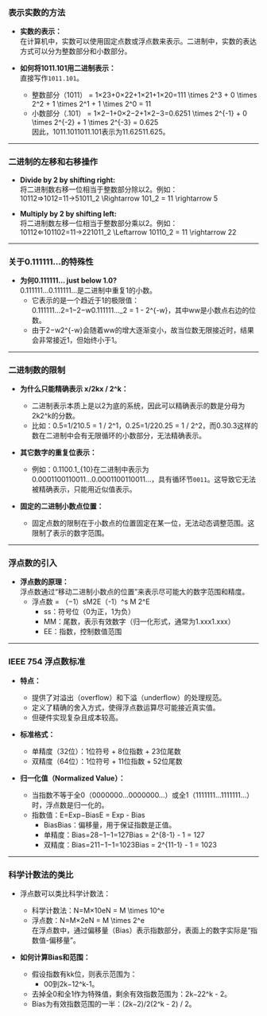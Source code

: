 ### **表示实数的方法**

- **实数的表示：**  
    在计算机中，实数可以使用固定点数或浮点数来表示。二进制中，实数的表达方式可以分为整数部分和小数部分。
    
- **如何将1011.101用二进制表示：**  
    直接写作`1011.101`。
    
    - 整数部分（1011） = 1×23+0×22+1×21+1×20=111 \times 2^3 + 0 \times 2^2 + 1 \times 2^1 + 1 \times 2^0 = 11
    - 小数部分（.101） = 1×2−1+0×2−2+1×2−3=0.6251 \times 2^{-1} + 0 \times 2^{-2} + 1 \times 2^{-3} = 0.625  
        因此，1011.1011011.101表示为11.62511.625。

---

### **二进制的左移和右移操作**

- **Divide by 2 by shifting right:**  
    将二进制数右移一位相当于整数部分除以2。例如：  
    10112⇒1012=11→51011_2 \Rightarrow 101_2 = 11 \rightarrow 5
    
- **Multiply by 2 by shifting left:**  
    将二进制数左移一位相当于整数部分乘以2。例如：  
    10112⇐101102=11→221011_2 \Leftarrow 10110_2 = 11 \rightarrow 22
    

---

### **关于0.111111...的特殊性**

- **为何0.111111... just below 1.0?**  
    0.111111...0.111111...是二进制中重复1的小数。
    - 它表示的是一个趋近于1的极限值：  
        0.111111...2=1−2−w0.111111..._2 = 1 - 2^{-w}，其中ww是小数点右边的位数。
    - 由于2−w2^{-w}会随着ww的增大逐渐变小，故当位数无限接近时，结果会非常接近1，但始终小于1。

---

### **二进制数的限制**

- **为什么只能精确表示 x/2kx / 2^k：**
    
    - 二进制表示本质上是以2为底的系统，因此可以精确表示的数是分母为2k2^k的分数。
    - 比如：0.5=1/210.5 = 1 / 2^1，0.25=1/220.25 = 1 / 2^2，而0.30.3这样的数在二进制中会有无限循环的小数部分，无法精确表示。
- **其它数字的重复位表示：**
    
    - 例如：0.1100.1_{10}在二进制中表示为0.0001100110011...0.0001100110011...，具有循环节`0011`。这导致它无法被精确表示，只能用近似值表示。
- **固定的二进制小数点位置：**
    
    - 固定点数的限制在于小数点的位置固定在某一位，无法动态调整范围。这限制了表示的数字范围。

---

### **浮点数的引入**

- **浮点数的原理：**  
    浮点数通过“移动二进制小数点的位置”来表示尽可能大的数字范围和精度。
    - 浮点数 = （−1）sM2E（-1）^s M 2^E
        - ss：符号位（0为正，1为负）
        - MM：尾数，表示有效数字（归一化形式，通常为1.xxx1.xxx）
        - EE：指数，控制数值范围

---

### **IEEE 754 浮点数标准**

- **特点：**
    
    - 提供了对溢出（overflow）和下溢（underflow）的处理规范。
    - 定义了精确的舍入方式，使得浮点数运算尽可能接近真实值。
    - 但硬件实现复杂且成本较高。
- **标准格式：**
    
    - 单精度（32位）：1位符号 + 8位指数 + 23位尾数
    - 双精度（64位）：1位符号 + 11位指数 + 52位尾数
- **归一化值（Normalized Value）：**
    
    - 当指数不等于全0（0000000...0000000...）或全1（1111111...1111111...）时，浮点数是归一化的。
    - 指数值：E=Exp−BiasE = Exp - Bias
        - BiasBias：偏移量，用于保证指数是正值。
        - 单精度：Bias=28−1−1=127Bias = 2^{8-1} - 1 = 127
        - 双精度：Bias=211−1−1=1023Bias = 2^{11-1} - 1 = 1023

---

### **科学计数法的类比**

- 浮点数可以类比科学计数法：
    
    - 科学计数法：N=M×10eN = M \times 10^e
    - 浮点数：N=M×2eN = M \times 2^e  
        在浮点数中，通过偏移量（Bias）表示指数部分，表面上的数字实际是“指数值-偏移量”。
- **如何计算Bias和范围：**
    
    - 假设指数有kk位，则表示范围为：
        - 00到2k−12^k-1。
    - 去掉全0和全1作为特殊值，剩余有效指数范围为：2k−22^k - 2。
    - Bias为有效指数范围的一半：(2k−2)/2(2^k - 2) / 2。

